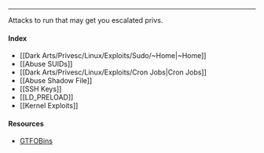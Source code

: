-- -
Attacks to run that may get you escalated privs.
#### Index
- [[Dark Arts/Privesc/Linux/Exploits/Sudo/~Home|~Home]]
- [[Abuse SUIDs]]
- [[Dark Arts/Privesc/Linux/Exploits/Cron Jobs|Cron Jobs]]
- [[Abuse Shadow File]]
- [[SSH Keys]]
- [[LD_PRELOAD]]
- [[Kernel Exploits]]
#### Resources
- [GTFOBins](https://gtfobins.github.io)